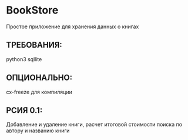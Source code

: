 # BookStore
 Простое приложение для хранения данных о книгах
## ТРЕБОВАНИЯ:
 python3
 sqllite
## ОПЦИОНАЛЬНО:
 cx-freeze для компиляции

## РСИЯ 0.1:
 Добавление и удаление книги, расчет итоговой стоимости поиска по автору и названию книги
